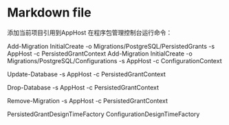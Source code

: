 ﻿# Markdown file
添加当前项目引用到AppHost
在程序包管理控制台运行命令：

Add-Migration InitialCreate -o Migrations/PostgreSQL/PersistedGrants -s AppHost -c PersistedGrantContext
Add-Migration InitialCreate -o Migrations/PostgreSQL/Configurations -s AppHost -c ConfigurationContext


Update-Database -s AppHost -c PersistedGrantContext

Drop-Database -s AppHost -c PersistedGrantContext

Remove-Migration -s AppHost -c PersistedGrantContext

PersistedGrantDesignTimeFactory
ConfigurationDesignTimeFactory
